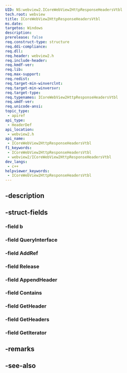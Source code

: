 ```yaml
---
UID: NS:webview2.ICoreWebView2HttpResponseHeadersVtbl
tech.root: webview
title: ICoreWebView2HttpResponseHeadersVtbl
ms.date: 
targetos: Windows
description: 
prerelease: false
req.construct-type: structure
req.ddi-compliance: 
req.dll: 
req.header: webview2.h
req.include-header: 
req.kmdf-ver: 
req.lib: 
req.max-support: 
req.redist: 
req.target-min-winverclnt: 
req.target-min-winversvr: 
req.target-type: 
req.typenames: ICoreWebView2HttpResponseHeadersVtbl
req.umdf-ver: 
req.unicode-ansi: 
topic_type:
 - apiref
api_type:
 - HeaderDef
api_location:
 - webview2.h
api_name:
 - ICoreWebView2HttpResponseHeadersVtbl
f1_keywords:
 - ICoreWebView2HttpResponseHeadersVtbl
 - webview2/ICoreWebView2HttpResponseHeadersVtbl
dev_langs:
 - c++
helpviewer_keywords:
 - ICoreWebView2HttpResponseHeadersVtbl
---
```


## -description

## -struct-fields

### -field b

### -field QueryInterface

### -field AddRef

### -field Release

### -field AppendHeader

### -field Contains

### -field GetHeader

### -field GetHeaders

### -field GetIterator

## -remarks

## -see-also

